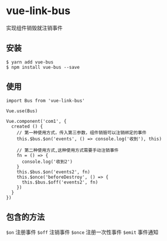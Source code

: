 # vue-link-bus
实现组件销毁就注销事件

## 安装
```
$ yarn add vue-bus
$ npm install vue-bus --save
```

## 使用
```
import Bus from 'vue-link-bus'

Vue.use(Bus)

Vue.component('com1', {
  created () {
    // 第一种使用方式，传入第三参数，组件销毁可以注销绑定的事件
    this.$bus.$on('events', () => console.log('收到'), this)

    // 第二种使用方式,这种使用方式需要手动注销事件
    fn = () => {
      console.log('收到2')
    }
    this.$bus.$on('events2', fn)
    this.$once('beforeDestroy', () => {
      this.$bus.$off('events2', fn)
    })
  }
})

```
## 包含的方法
`$on` 注册事件
`$off` 注销事件
`$once` 注册一次性事件
`$emit` 事件通知
